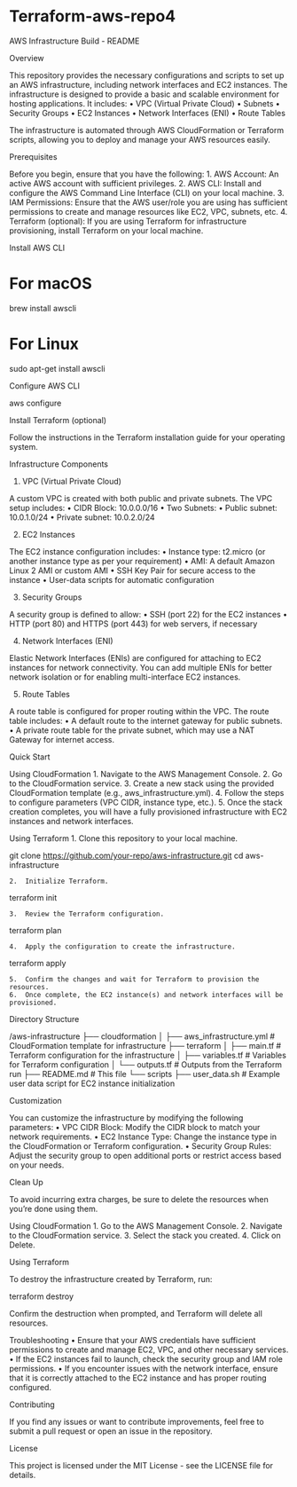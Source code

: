 # Terraform-aws-repo4 

AWS Infrastructure Build - README

Overview

This repository provides the necessary configurations and scripts to set up an AWS infrastructure, including network interfaces and EC2 instances. The infrastructure is designed to provide a basic and scalable environment for hosting applications. It includes:
	•	VPC (Virtual Private Cloud)
	•	Subnets
	•	Security Groups
	•	EC2 Instances
	•	Network Interfaces (ENI)
	•	Route Tables

The infrastructure is automated through AWS CloudFormation or Terraform scripts, allowing you to deploy and manage your AWS resources easily.

Prerequisites

Before you begin, ensure that you have the following:
	1.	AWS Account: An active AWS account with sufficient privileges.
	2.	AWS CLI: Install and configure the AWS Command Line Interface (CLI) on your local machine.
	3.	IAM Permissions: Ensure that the AWS user/role you are using has sufficient permissions to create and manage resources like EC2, VPC, subnets, etc.
	4.	Terraform (optional): If you are using Terraform for infrastructure provisioning, install Terraform on your local machine.

Install AWS CLI

# For macOS
brew install awscli

# For Linux
sudo apt-get install awscli

Configure AWS CLI

aws configure

Install Terraform (optional)

Follow the instructions in the Terraform installation guide for your operating system.

Infrastructure Components

1. VPC (Virtual Private Cloud)

A custom VPC is created with both public and private subnets. The VPC setup includes:
	•	CIDR Block: 10.0.0.0/16
	•	Two Subnets:
	•	Public subnet: 10.0.1.0/24
	•	Private subnet: 10.0.2.0/24

2. EC2 Instances

The EC2 instance configuration includes:
	•	Instance type: t2.micro (or another instance type as per your requirement)
	•	AMI: A default Amazon Linux 2 AMI or custom AMI
	•	SSH Key Pair for secure access to the instance
	•	User-data scripts for automatic configuration

3. Security Groups

A security group is defined to allow:
	•	SSH (port 22) for the EC2 instances
	•	HTTP (port 80) and HTTPS (port 443) for web servers, if necessary

4. Network Interfaces (ENI)

Elastic Network Interfaces (ENIs) are configured for attaching to EC2 instances for network connectivity. You can add multiple ENIs for better network isolation or for enabling multi-interface EC2 instances.

5. Route Tables

A route table is configured for proper routing within the VPC. The route table includes:
	•	A default route to the internet gateway for public subnets.
	•	A private route table for the private subnet, which may use a NAT Gateway for internet access.

Quick Start

Using CloudFormation
	1.	Navigate to the AWS Management Console.
	2.	Go to the CloudFormation service.
	3.	Create a new stack using the provided CloudFormation template (e.g., aws_infrastructure.yml).
	4.	Follow the steps to configure parameters (VPC CIDR, instance type, etc.).
	5.	Once the stack creation completes, you will have a fully provisioned infrastructure with EC2 instances and network interfaces.

Using Terraform
	1.	Clone this repository to your local machine.

git clone https://github.com/your-repo/aws-infrastructure.git
cd aws-infrastructure

	2.	Initialize Terraform.

terraform init

	3.	Review the Terraform configuration.

terraform plan

	4.	Apply the configuration to create the infrastructure.

terraform apply

	5.	Confirm the changes and wait for Terraform to provision the resources.
	6.	Once complete, the EC2 instance(s) and network interfaces will be provisioned.

Directory Structure

/aws-infrastructure
├── cloudformation
│   ├── aws_infrastructure.yml   # CloudFormation template for infrastructure
├── terraform
│   ├── main.tf                  # Terraform configuration for the infrastructure
│   ├── variables.tf             # Variables for Terraform configuration
│   └── outputs.tf               # Outputs from the Terraform run
├── README.md                    # This file
└── scripts
    ├── user_data.sh             # Example user data script for EC2 instance initialization

Customization

You can customize the infrastructure by modifying the following parameters:
	•	VPC CIDR Block: Modify the CIDR block to match your network requirements.
	•	EC2 Instance Type: Change the instance type in the CloudFormation or Terraform configuration.
	•	Security Group Rules: Adjust the security group to open additional ports or restrict access based on your needs.

Clean Up

To avoid incurring extra charges, be sure to delete the resources when you’re done using them.

Using CloudFormation
	1.	Go to the AWS Management Console.
	2.	Navigate to the CloudFormation service.
	3.	Select the stack you created.
	4.	Click on Delete.

Using Terraform

To destroy the infrastructure created by Terraform, run:

terraform destroy

Confirm the destruction when prompted, and Terraform will delete all resources.

Troubleshooting
	•	Ensure that your AWS credentials have sufficient permissions to create and manage EC2, VPC, and other necessary services.
	•	If the EC2 instances fail to launch, check the security group and IAM role permissions.
	•	If you encounter issues with the network interface, ensure that it is correctly attached to the EC2 instance and has proper routing configured.

Contributing

If you find any issues or want to contribute improvements, feel free to submit a pull request or open an issue in the repository.

License

This project is licensed under the MIT License - see the LICENSE file for details.
